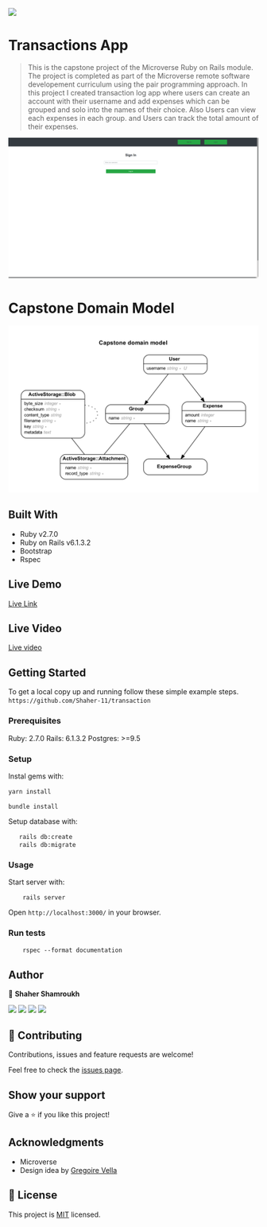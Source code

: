 ![](https://img.shields.io/badge/Transactions-blueviolet)

# Transactions App

> This is the capstone project of the Microverse Ruby on Rails module. The project is completed as part of the Microverse remote software developement curriculum using the pair programming approach. In this project I created transaction log app where users can create an account with their username and add expenses which can be grouped and solo into the names of their choice. Also Users can  view each expenses in each group. and Users can track the total amount of their expenses.


![screenshot](./app/assets/images/transac.png)



# Capstone Domain Model

![screenshot](./app/assets/images/erd-1.png)

## Built With

- Ruby v2.7.0
- Ruby on Rails v6.1.3.2
- Bootstrap
- Rspec

## Live Demo

[Live Link](https://trasnac.herokuapp.com/login)

## Live Video

[Live video](https://www.loom.com/share/5f0943af7a974d8eacc0aff70c69f989)

## Getting Started



To get a local copy up and running follow these simple example steps.
`https://github.com/Shaher-11/transaction`

### Prerequisites

Ruby: 2.7.0
Rails: 6.1.3.2
Postgres: >=9.5

### Setup

Instal gems with:

```
yarn install
```

```
bundle install
```

Setup database with:

```
   rails db:create
   rails db:migrate
```

### Usage

Start server with:

```
    rails server
```

Open `http://localhost:3000/` in your browser.

### Run tests

```
    rspec --format documentation
```


## Author

 👤 **Shaher Shamroukh**
 
[<code><img height="26" src="https://cdn.iconscout.com/icon/free/png-256/github-153-675523.png"></code>](https://github.com/Shaher-11)
[<code><img height="26" src="https://upload.wikimedia.org/wikipedia/sco/thumb/9/9f/Twitter_bird_logo_2012.svg/1200px-Twitter_bird_logo_2012.svg.png"></code>](https://twitter.com/ShaherShamroukh/)
[<code><img height="26" src="https://upload.wikimedia.org/wikipedia/commons/thumb/c/c9/Linkedin.svg/1200px-Linkedin.svg.png"></code>](https://www.linkedin.com/in/shaher-shamroukh/)
 <a href="mailto:shahershamroukh@gmail.com?subject=Hey Shaher!"><img height="26" src="https://cdn.worldvectorlogo.com/logos/official-gmail-icon-2020-.svg"></a>
 

## 🤝 Contributing

Contributions, issues and feature requests are welcome!

Feel free to check the [issues page](https://github.com/Shaher-11/transaction/issues).

## Show your support

Give a ⭐️ if you like this project!

## Acknowledgments

- Microverse
- Design idea by [Gregoire Vella](https://www.behance.net/gregoirevella)

## 📝 License

This project is [MIT](lic.url) licensed.
